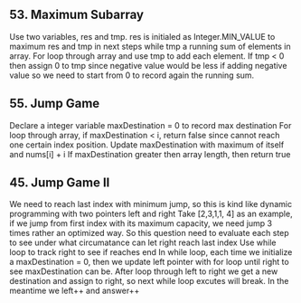 ## 53. Maximum Subarray
Use two variables, res and tmp. res is initialed as Integer.MIN_VALUE to maximum res and tmp in next steps while tmp a running sum of elements in array.
For loop through array and use tmp to add each element. If tmp < 0 then assign 0 to tmp since negative value would be less if adding negative value so we need to start from 0 to record again the running sum.

## 55. Jump Game
Declare a integer variable maxDestination = 0 to record max destination
For loop through array, if maxDestination < i, return false since cannot reach one certain index position. 
Update maxDestination with maximum of itself and nums[i] + i
If maxDestination greater then array length, then return true

## 45. Jump Game II
We need to reach last index with minimum jump, so this is kind like dynamic programming with two pointers left and right
Take [2,3,1,1, 4] as an example, if we jump from first index with its maximum capacity, we need jump 3 times rather an optimized way. So this question need to evaluate each step to see under what circumatance can let right reach last index
Use while loop to track right to see if reaches end
In while loop, each time we initialize a maxDestination = 0, then we update left pointer with for loop until right to see maxDestination can be.
After loop through left to right we get a new destination and assign to right, so next while loop excutes will break. In the meantime we left++ and answer++

